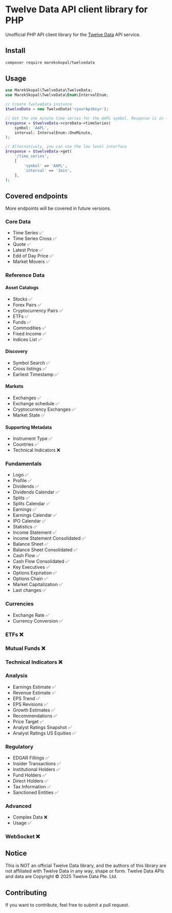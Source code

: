# Twelve Data API client library for PHP

Unofficial PHP API client library for the [Twelve Data](https://twelvedata.com) API service. 


## Install

```sh
composer require marekskopal/twelvedata
```

## Usage

```php
use MarekSkopal\TwelveData\TwelveData;
use MarekSkopal\TwelveData\Enum\IntervalEnum;

// Create TwelveData instance
$twelveData = new TwelveData('<yourApiKey>');

// Get the one minute time series for the AAPL symbol. Response is in form of strict typed DTO (Data Transfer Object)
$response = $twelveData->coreData->timeSeries(
    symbol: 'AAPL',
    interval: IntervalEnum::OneMinute,
);

// Alternatively, you can use the low level interface
$response = $twelveData->get(
    '/time_series',
    [
        'symbol' => 'AAPL',
        'interval' => '1min',
    ],
);
```

## Covered endpoints
More endpoints will be covered in future versions.

### Core Data

* Time Series          ✅
* Time Series Cross    ✅
* Quote                ✅
* Latest Price         ✅
* Edd of Day Price     ✅
* Market Movers        ✅

### Reference Data
#### Asset Catalogs
* Stocks                         ✅
* Forex Pairs                    ✅
* Cryptocurrency Pairs           ✅
* ETFs                           ✅
* Funds                          ✅
* Commodities                    ✅
* Fixed Income                   ✅
* Indices List                   ✅
#### Discovery
* Symbol Search                  ✅
* Cross listings                 ✅
* Earliest Timestamp             ✅
#### Markets
* Exchanges                      ✅
* Exchange schedule              ✅
* Cryptocurrency Exchanges       ✅
* Market State                   ✅
#### Supporting Metadata
* Instrument Type                ✅
* Countries                      ✅
* Technical Indicators           ❌

### Fundamentals

* Logo                          ✅
* Profile                       ✅
* Dividends                     ✅
* Dividends Calendar            ✅
* Splits                        ✅
* Splits Calendar               ✅
* Earnings                      ✅
* Earnings Calendar             ✅
* IPO Calendar                  ✅
* Statistics                    ✅
* Income Statement              ✅
* Income Statement Consolidated ✅
* Balance Sheet                 ✅
* Balance Sheet Consolidated    ✅
* Cash Flow                     ✅
* Cash Flow Consolidated        ✅
* Key Executives                ✅
* Options Expiration            ✅
* Options Chain                 ✅
* Market Capitalization         ✅
* Last changes                  ✅

### Currencies

* Exchange Rate        ✅
* Currency Conversion  ✅

### ETFs ❌

### Mutual Funds ❌

### Technical Indicators ❌

### Analysis
* Earnings Estimate           ✅
* Revenue Estimate            ✅
* EPS Trend                   ✅
* EPS Revisions               ✅
* Growth Estimates            ✅
* Recommendations             ✅
* Price Target                ✅
* Analyst Ratings Snapshot    ✅
* Analyst Ratings US Equities ✅

### Regulatory

* EDGAR Fillings        ✅
* Insider Transactions  ✅
* Institutional Holders ✅
* Fund Holders          ✅
* Direct Holders        ✅
* Tax Information       ✅
* Sanctioned Entities   ✅

### Advanced

* Complex Data ❌
* Usage        ✅

### WebSocket ❌

## Notice
This is NOT an official Twelve Data library, and the authors of this library are not affiliated with Twelve Data in any way, shape or form. Twelve Data APIs and data are Copyright © 2025 Twelve Data Pte. Ltd.

## Contributing
If you want to contribute, feel free to submit a pull request.
